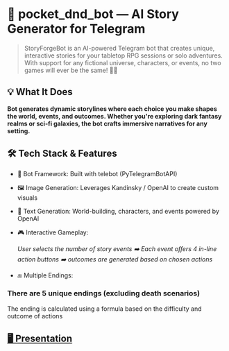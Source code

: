 # 🧙 pocket_dnd_bot — AI Story Generator for Telegram
> StoryForgeBot is an AI-powered Telegram bot that creates unique, interactive stories for your tabletop RPG sessions or solo adventures. With support for any fictional universe, characters, or events, no two games will ever be the same! 🎲✨

## 💡 What It Does
**Bot generates dynamic storylines where each choice you make shapes the world, events, and outcomes. Whether you're exploring dark fantasy realms or sci-fi galaxies, the bot crafts immersive narratives for any setting.**

## 🛠️ Tech Stack & Features
- 🤖 Bot Framework: Built with telebot (PyTelegramBotAPI)
- 🖼️ Image Generation: Leverages Kandinsky / OpenAI to create custom visuals
- 📝 Text Generation: World-building, characters, and events powered by OpenAI
- 🎮 Interactive Gameplay:


  *User selects the number of story events ➡️ Each event offers 4 in-line action buttons ➡️ outcomes are generated based on chosen actions*

  
- 🔚 Multiple Endings:

### There are 5 unique endings (excluding death scenarios)
The ending is calculated using a formula based on the difficulty and outcome of actions

## [🖥 Presentation](https://github.com/sinyshapmen/AI_ARROW_2024/blob/main/dndbot-prez.pptx)

